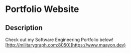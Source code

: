 # Portfolio Website

## Description

Check out my Software Engineering Portfolio below! 
[http://militarygraph.com:8050](https://www.maayon.dev)

